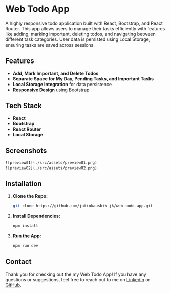 # Web Todo App

A highly responsive todo application built with React, Bootstrap, and React Router. This app allows users to manage their tasks efficiently with features like adding, marking important, deleting todos, and navigating between different task categories. User data is persisted using Local Storage, ensuring tasks are saved across sessions.

## Features

- **Add, Mark Important, and Delete Todos**
- **Separate Space for My Day, Pending Tasks, and Important Tasks**
- **Local Storage Integration** for data persistence
- **Responsive Design** using Bootstrap

## Tech Stack

- **React**
- **Bootstrap**
- **React Router**
- **Local Storage**

## Screenshots

    ![preview01](./src/assets/preview01.png)
    ![preview02](./src/assets/preview02.png)

## Installation

1. **Clone the Repo:**
   ```bash
   git clone https://github.com/jatinkaushik-jk/web-todo-app.git
   ```
2. **Install Dependencies:**
   ```bash
   npm install
   ```
3. **Run the App:**
   ```bash
   npm run dev
   ```

## Contact

Thank you for checking out the my Web Todo App! If you have any questions or suggestions, feel free to reach out to me on [LinkedIn](https://www.linkedin.com/in/jatinkaushik-jk) or [GitHub](https://github.com/jatinkaushik-jk).
